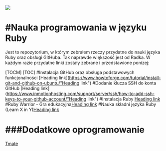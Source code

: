 ![](https://upload.wikimedia.org/wikipedia/commons/thumb/7/73/Ruby_logo.svg/1200px-Ruby_logo.svg.png)

#Nauka programowania w języku Ruby
=============
Jest to repozytorium, w którym zebrałem rzeczy przydatne do nauki języka Ruby oraz obsługi GitHuba. Tak naprawde większość jest od Radka. W każdym razie przydatne linki zostały zebrane i przedstawione ponizej:

[TOCM]
[TOC]
#Instalacja GitHub oraz obsługa podstawowych funkcjonalności [Heading link](https://www.howtoforge.com/tutorial/install-git-and-github-on-ubuntu/"Heading link")
#Dodanie klucza SSH do konta GitHub [Heading link](https://www.inmotionhosting.com/support/server/ssh/how-to-add-ssh-keys-to-your-github-account/"Heading link")
#Instalacja Ruby [Heading link](https://www.digitalocean.com/community/tutorials/how-to-install-ruby-on-rails-with-rbenv-on-ubuntu-18-04 "Heading link")
#Ruby Warrior - Gra edukacyjna[Heading link](hhttps://www.bloc.io/ruby-warrior#/ "Heading link")
#Nauka składni języka Ruby (Learn X in Y)[Heading link](https://learnxinyminutes.com/docs/ruby/ "Heading link")

###Dodatkowe oprogramowanie
=============
[Tmate](hhttps://tmate.io/)

